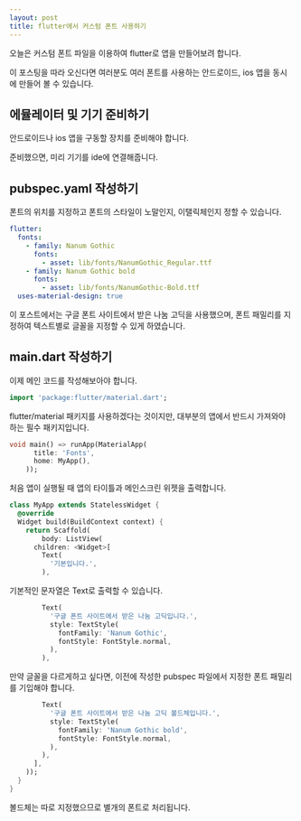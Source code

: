 ```yaml
---
layout: post
title: flutter에서 커스텀 폰트 사용하기
---
```


오늘은 커스텀 폰트 파일을 이용하여 flutter로 앱을 만들어보려 합니다.

이 포스팅을 따라 오신다면 여러분도 여러 폰트를 사용하는  안드로이드, ios 앱을 동시에 만들어 볼 수 있습니다.

## 에뮬레이터 및 기기 준비하기

안드로이드나 ios 앱을 구동할 장치를 준비해야 합니다.

준비했으면, 미리 기기를 ide에 연결해줍니다.

## pubspec.yaml 작성하기

폰트의 위치를 지정하고 폰트의 스타일이 노말인지, 이탤릭체인지 정할 수 있습니다.

```yaml
flutter:
  fonts:
    - family: Nanum Gothic
      fonts:
        - asset: lib/fonts/NanumGothic_Regular.ttf
    - family: Nanum Gothic bold
      fonts:
        - asset: lib/fonts/NanumGothic-Bold.ttf
  uses-material-design: true
```

이 포스트에서는 구글 폰트 사이트에서 받은 나눔 고딕을 사용했으며, 폰트 패밀리를 지정하여 텍스트별로 글꼴을 지정할 수 있게 하였습니다.

## main.dart 작성하기

이제 메인 코드를 작성해보아야 합니다.

```dart
import 'package:flutter/material.dart';
```

flutter/material 패키지를 사용하겠다는 것이지만, 대부분의 앱에서 반드시 가져와야 하는 필수 패키지입니다.

```dart
void main() => runApp(MaterialApp(
      title: 'Fonts',
      home: MyApp(),
    ));
```

처음 앱이 실행될 때 앱의 타이틀과 메인스크린 위젯을 출력합니다.

```dart
class MyApp extends StatelessWidget {
  @override
  Widget build(BuildContext context) {
    return Scaffold(
        body: ListView(
      children: <Widget>[
        Text(
          '기본입니다.',
        ),
```

기본적인 문자열은 Text로 출력할 수 있습니다.

```dart
        Text(
          '구글 폰트 사이트에서 받은 나눔 고딕입니다.',
          style: TextStyle(
            fontFamily: 'Nanum Gothic',
            fontStyle: FontStyle.normal,
          ),
        ),
```

만약 글꼴을 다르게하고 싶다면, 이전에 작성한 pubspec 파일에서 지정한 폰트 패밀리를 기입해야 합니다.

```dart
        Text(
          '구글 폰트 사이트에서 받은 나눔 고딕 볼드체입니다.',
          style: TextStyle(
            fontFamily: 'Nanum Gothic bold',
            fontStyle: FontStyle.normal,
          ),
        ),
      ],
    ));
  }
}
```

볼드체는 따로 지정했으므로 별개의 폰트로 처리됩니다.